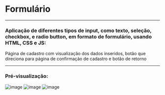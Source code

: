 # Formulário
---
### Aplicação de diferentes tipos de input, como texto, seleção, checkbox, e radio button, em formato de formulário, usando HTML, CSS e JS: 

Página de cadastro com visualização dos dados inseridos, botão que direciona para página de confirmação de cadastro e botão de retorno

 ---
 ### Pré-visualização:

![image](https://github.com/biadjordjevic/Formulario/assets/161859325/1f5c7e38-d2fe-42be-abe3-c7cad960f4e5)
![image](https://github.com/biadjordjevic/Formulario/assets/161859325/6af62910-f970-4ae5-8fc0-c03740ce8f83)
![image](https://github.com/biadjordjevic/Formulario/assets/161859325/be01b6c3-11c8-44d4-b0f0-da9e90d26141)

